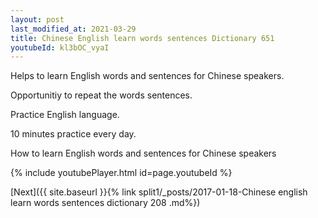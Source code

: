 ```yaml
---
layout: post
last_modified_at: 2021-03-29
title: Chinese English learn words sentences Dictionary 651 
youtubeId: kl3bOC_vyaI
---
```

 
 
Helps to learn English words and sentences for Chinese speakers.

Opportunitiy to repeat the words sentences. 

Practice English language. 
 
10 minutes practice every day. 
 
How to learn English words and sentences for Chinese speakers 
 
{% include youtubePlayer.html id=page.youtubeId %}
 
 
[Next]({{ site.baseurl }}{% link  split1/_posts/2017-01-18-Chinese english learn words sentences dictionary 208 .md%})
 
